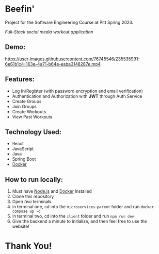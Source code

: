 # Beefin'
Project for the Software Engineering Course at Pitt Spring 2023.

*Full-Stack social media workout application*

## Demo:

https://user-images.githubusercontent.com/76745546/235535991-6e61b1c4-163e-4a71-b64e-eaba3148287e.mp4

## Features:
- Log In/Register (with password encryption and email verification)
- Authentication and Authorization with **JWT** through Auth Service
- Create Groups
- Join Groups
- Create Workouts
- View Past Workouts

## Technology Used:
- React
- JavaScript
- Java
- Spring Boot
- [Docker](https://hub.docker.com/u/stevenjarmell)

## How to run locally:  
1. Must have [Node.js](https://nodejs.org/en) and [Docker](https://www.docker.com/) installed
2. Clone this repository
3. Open *two* terminals
4. In terminal one, cd into the `microservices-parent` folder and run `docker compose up -d`
5. In terminal two, cd into the `client` folder and run `npm run dev`
6. Give the backend a minute to initialize, and then feel free to use the website!

# Thank You!
